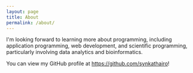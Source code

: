 ```yaml
---
layout: page
title: About
permalink: /about/
---
```


<!---συγκαθαίρω - [to accomplish a thing with any one](https://www.perseus.tufts.edu/hopper/morph?l=sugkaqaire/w#lexicon); [εξαγνίζω συγχρόνως](https://lsj.gr/wiki/%CF%83%CF%85%CE%B3%CE%BA%CE%B1%CE%B8%CE%B1%CE%AF%CF%81%CF%89); [conpurgatum](https://books.google.com/books?id=-2JfAAAAMAAJ&newbks=0&printsec=frontcover&dq=συγκαθαίρω&q=συγκαθαίρω&hl=en&source=newbks_fb); 淨眾齊心、調和、和氣靜心。--->

I'm looking forward to learning more about programming, including application programming, web development, and scientific programming, particularly involving data analytics and bioinformatics.

You can view my GitHub profile at <https://github.com/synkathairo>!
